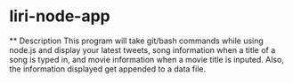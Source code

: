 # liri-node-app

** Description
  	This program will take git/bash commands while using node.js
	and display your latest tweets, song information when a title
	of a song is typed in, and movie information when a movie title
	is inputed. Also, the information displayed get appended to a 
	data file.

